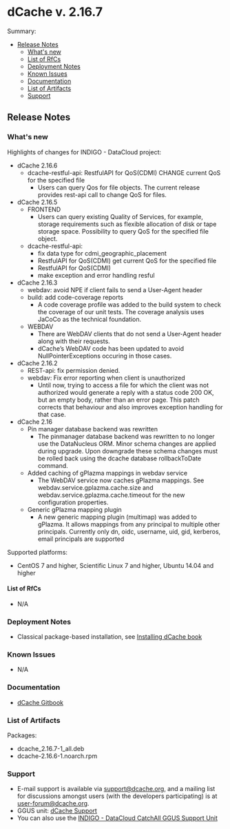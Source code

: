 # dCache v. 2.16.7

Summary:
* [Release Notes](#id1)
  * [What's new](#id2)
  * [List of RfCs](#id3)
  * [Deployment Notes](#id4)
  * [Known Issues](#id5)
  * [Documentation](#id6)
  * [List of Artifacts](#id7)
  * [Support](#id8)


<a id="id1"></a>
## Release Notes

<a id="id2"></a>
### What's new
Highlights of changes for INDIGO - DataCloud project:

* dCache 2.16.6
  * dcache-restful-api: RestfulAPI for QoS(CDMI) CHANGE current QoS for the specified file
    * Users can query Qos for file objects. The current release provides rest-api call to change QoS for files.
* dCache 2.16.5
  * FRONTEND
    * Users can query existing Quality of Services, for example, storage requirements such as flexible allocation of disk or tape storage space. Possibility to query QoS for the specified file object.
  * dcache-restful-api: 
    * fix data type for cdmi_geographic_placement
    * RestfulAPI for QoS(CDMI) get current QoS for the specified file
    * RestfulAPI for QoS(CDMI)
    * make exception and error handling resful
* dCache 2.16.3
  * webdav: avoid NPE if client fails to send a User-Agent header
  * build: add code-coverage reports
    * A code coverage profile was added to the build system to check the coverage of our unit tests. The coverage analysis uses JaCoCo as the technical foundation.
  * WEBDAV
    * There are WebDAV clients that do not send a User-Agent header along with their requests.
    * dCache’s WebDAV code has been updated to avoid NullPointerExceptions occuring in those cases.
* dCache 2.16.2
  * REST-api: fix permission denied.
  * webdav: Fix error reporting when client is unauthorized
    * Until now, trying to access a file for which the client was not authorized would generate a reply with a status code 200 OK, but an empty body, rather than an error page. This patch corrects that behaviour and also improves exception handling for that case.
* dCache 2.16
  * Pin manager database backend was rewritten
    * The pinmanager database backend was rewritten to no longer use the DataNucleus ORM. Minor schema changes are applied during upgrade. Upon downgrade these schema changes must be rolled back using the dcache database rollbackToDate command.
  * Added caching of gPlazma mappings in webdav service
    * The WebDAV service now caches gPlazma mappings. See webdav.service.gplazma.cache.size and webdav.service.gplazma.cache.timeout for the new configuration properties.
  * Generic gPlazma mapping plugin
    * A new generic mapping plugin (multimap) was added to gPlazma. It allows mappings from any principal to multiple other principals. Currently only dn, oidc, username, uid, gid, kerberos, email principals are supported

Supported platforms:
* CentOS 7 and higher, Scientific Linux 7 and higher, Ubuntu 14.04 and higher

<a id="id3"></a>
#### List of RfCs 

* N/A


<a id="id4"></a>
### Deployment Notes

* Classical package-based installation, see [Installing dCache book](https://www.dcache.org/manuals/Book-2.16/start/in-fhs.shtml) 

<a id="id5"></a>
### Known Issues

* N/A

<a id="id6"></a>
### Documentation

* [dCache Gitbook](https://www.gitbook.com/book/indigo-dc/dcache/details)

<a id="id7"></a>
### List of Artifacts

Packages:
* dcache_2.16.7-1_all.deb
* dcache-2.16.6-1.noarch.rpm

<a id="id8"></a>
### Support
* E-mail support is available via [support@dcache.org](support@dcache.org), and a mailing list for discussions amongst users (with the developers participating) is at [user-forum@dcache.org](user-forum@dcache.org).
* GGUS unit: [dCache Support](https://wiki.egi.eu/wiki/GGUS:DCache_Support_FAQ)
* You can also use the [INDIGO - DataCloud CatchAll GGUS Support Unit](
https://wiki.egi.eu/wiki/GGUS:INDIGO_DataCloud_Catch-all_FAQ)